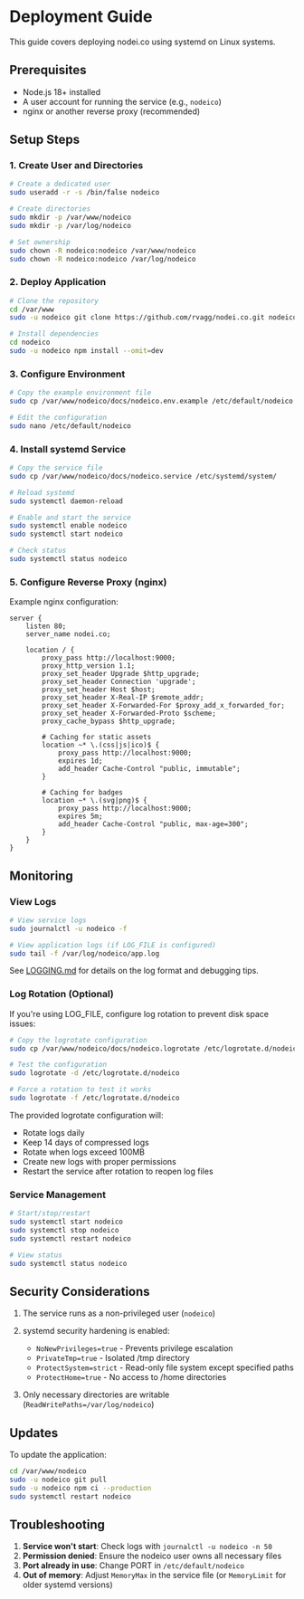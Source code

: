 # Deployment Guide

This guide covers deploying nodei.co using systemd on Linux systems.

## Prerequisites

- Node.js 18+ installed
- A user account for running the service (e.g., `nodeico`)
- nginx or another reverse proxy (recommended)

## Setup Steps

### 1. Create User and Directories

```bash
# Create a dedicated user
sudo useradd -r -s /bin/false nodeico

# Create directories
sudo mkdir -p /var/www/nodeico
sudo mkdir -p /var/log/nodeico

# Set ownership
sudo chown -R nodeico:nodeico /var/www/nodeico
sudo chown -R nodeico:nodeico /var/log/nodeico
```

### 2. Deploy Application

```bash
# Clone the repository
cd /var/www
sudo -u nodeico git clone https://github.com/rvagg/nodei.co.git nodeico

# Install dependencies
cd nodeico
sudo -u nodeico npm install --omit=dev
```

### 3. Configure Environment

```bash
# Copy the example environment file
sudo cp /var/www/nodeico/docs/nodeico.env.example /etc/default/nodeico

# Edit the configuration
sudo nano /etc/default/nodeico
```

### 4. Install systemd Service

```bash
# Copy the service file
sudo cp /var/www/nodeico/docs/nodeico.service /etc/systemd/system/

# Reload systemd
sudo systemctl daemon-reload

# Enable and start the service
sudo systemctl enable nodeico
sudo systemctl start nodeico

# Check status
sudo systemctl status nodeico
```

### 5. Configure Reverse Proxy (nginx)

Example nginx configuration:

```nginx
server {
    listen 80;
    server_name nodei.co;

    location / {
        proxy_pass http://localhost:9000;
        proxy_http_version 1.1;
        proxy_set_header Upgrade $http_upgrade;
        proxy_set_header Connection 'upgrade';
        proxy_set_header Host $host;
        proxy_set_header X-Real-IP $remote_addr;
        proxy_set_header X-Forwarded-For $proxy_add_x_forwarded_for;
        proxy_set_header X-Forwarded-Proto $scheme;
        proxy_cache_bypass $http_upgrade;

        # Caching for static assets
        location ~* \.(css|js|ico)$ {
            proxy_pass http://localhost:9000;
            expires 1d;
            add_header Cache-Control "public, immutable";
        }

        # Caching for badges
        location ~* \.(svg|png)$ {
            proxy_pass http://localhost:9000;
            expires 5m;
            add_header Cache-Control "public, max-age=300";
        }
    }
}
```

## Monitoring

### View Logs

```bash
# View service logs
sudo journalctl -u nodeico -f

# View application logs (if LOG_FILE is configured)
sudo tail -f /var/log/nodeico/app.log
```

See [LOGGING.md](LOGGING.md) for details on the log format and debugging tips.

### Log Rotation (Optional)

If you're using LOG_FILE, configure log rotation to prevent disk space issues:

```bash
# Copy the logrotate configuration
sudo cp /var/www/nodeico/docs/nodeico.logrotate /etc/logrotate.d/nodeico

# Test the configuration
sudo logrotate -d /etc/logrotate.d/nodeico

# Force a rotation to test it works
sudo logrotate -f /etc/logrotate.d/nodeico
```

The provided logrotate configuration will:
- Rotate logs daily
- Keep 14 days of compressed logs
- Rotate when logs exceed 100MB
- Create new logs with proper permissions
- Restart the service after rotation to reopen log files

### Service Management

```bash
# Start/stop/restart
sudo systemctl start nodeico
sudo systemctl stop nodeico
sudo systemctl restart nodeico

# View status
sudo systemctl status nodeico
```

## Security Considerations

1. The service runs as a non-privileged user (`nodeico`)
2. systemd security hardening is enabled:
   - `NoNewPrivileges=true` - Prevents privilege escalation
   - `PrivateTmp=true` - Isolated /tmp directory
   - `ProtectSystem=strict` - Read-only file system except specified paths
   - `ProtectHome=true` - No access to /home directories

3. Only necessary directories are writable (`ReadWritePaths=/var/log/nodeico`)

## Updates

To update the application:

```bash
cd /var/www/nodeico
sudo -u nodeico git pull
sudo -u nodeico npm ci --production
sudo systemctl restart nodeico
```

## Troubleshooting

1. **Service won't start**: Check logs with `journalctl -u nodeico -n 50`
2. **Permission denied**: Ensure the nodeico user owns all necessary files
3. **Port already in use**: Change PORT in `/etc/default/nodeico`
4. **Out of memory**: Adjust `MemoryMax` in the service file (or `MemoryLimit` for older systemd versions)